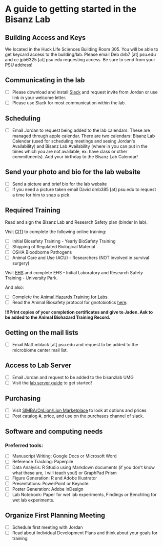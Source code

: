 # A guide to getting started in the Bisanz Lab

## Building Access and Keys

We located in the Huck Life Sciences Building Room 305. You will be able to get keycard access to the building/lab. Please email Deb dvb7 [at] psu.edu and cc jpb6325 [at] psu.edu requesting access. Be sure to send from your PSU address!

## Communicating in the lab
- [ ] Please download and install [Slack](www.slack.com) and request invite from Jordan or use link in your welcome letter.
- [ ] Please use Slack for most communication within the lab.

## Scheduling
- [ ] Email Jordan to request being added to the lab calendars. These are managed through apple calendar. There are two calendars: Bisanz Lab Calendar (used for scheduling meetings and seeing Jordan's Availability) and Bisanz Lab Availability (where in you can put in the times which you are not available, ex: have class or other committments). Add your birthday to the Bisanz Lab Calendar!

## Send your photo and bio for the lab website

- [ ] Send a picture and brief bio for the lab website
- [ ] If you need a picture taken email David dmb385 [at] psu.edu to request a time for him to snap a pick.

## Required Training

Read and sign the Bisanz Lab and Research Safety plan (binder in lab).

Visit [CITI](https://citi.psu.edu/) to complete the following online training:
- [ ] Initial Biosafety Training - Yearly BioSafety Training
- [ ] Shipping of Regulated Biological Material
- [ ] OSHA Bloodborne Pathogens
- [ ] Animal Care and Use (ACU) - Researchers (NOT involved in survival surgery)

Visit [EHS](https://psu.csod.com/samldefault.aspx?returnurl=%252fDeepLink%252fProcessRedirect.aspx%253fmodule%253dlodetails%2526lo%253d7f20e00f-85e8-4e82-a7be-683fc9038966) and complete EHS - Initial Laboratory and Research Safety Training - University Park.

And also:
- [ ] Complete the [Animal Hazards Training for Labs](https://pennstateoffice365.sharepoint.com/:p:/s/AnimalHazardSafetyProtocols/EchdwvEFK0VDlXrdCa35yd0B3uywgeF2S8_lmf6r0wHpYg?e=reQleH). 
- [ ] Read the Animal Biosafety protocol for gnotobiotics [here](https://pennstateoffice365.sharepoint.com/:w:/s/AnimalHazardSafetyProtocols/ESvA412o4EZBnYJYATO_DKMBdUzhltv5t4oU8yVYqRsulA?e=8clUIj).

**!!!Print copies of your completion certificates and give to Jaden. Ask to be added to the Animal Biohazard Training Record.**

## Getting on the mail lists

- [ ] Email Matt mblack [at] psu.edu and request to be added to the microbiome center mail list.

## Access to Lab Server

- [ ] Email Jordan and request to be added to the bisanzlab UMG
- [ ] Visit the [lab server guide](https://github.com/BisanzLab/LabGuides/blob/main/LabServer.md) to get started!

## Purchasing

- [ ] Visit [SIMBA/OnLion/Lion Marketplace](simba.psu.edu) to look at options and prices
- [ ] Post catalog #, price, and use on the purchases channel of slack.

## Software and computing needs

### Preferred tools:
- [ ] Manuscript Writing: Google Docs or Microsoft Word
- [ ] Reference Tracking: Paperpile
- [ ] Data Analysis: R Studio using Markdown documents (if you don’t know what these are, I will teach you!) or GraphPad Prism
- [ ] Figure Generation: R and Adobe Illustrator
- [ ] Presentations: PowerPoint or Keynote
- [ ] Poster Generation: Adobe InDesign
- [ ] Lab Notebook: Paper for wet lab experiments, Findings or Benchling for wet lab experiments.

## Organize First Planning Meeting
- [ ] Schedule first meeting with Jordan
- [ ] Read about Individual Development Plans and think about your goals for training
